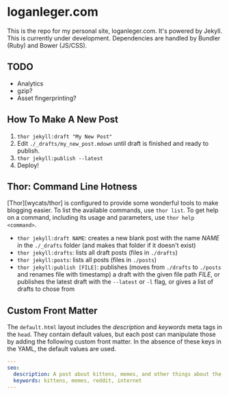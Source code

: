 # loganleger.com

This is the repo for my personal site, loganleger.com. It's powered by Jekyll. This is currently under development. Dependencies are handled by Bundler (Ruby) and Bower (JS/CSS).

## TODO

- Analytics
- gzip?
- Asset fingerprinting?

## How To Make A New Post

1. `thor jekyll:draft "My New Post"`
2. Edit `./_drafts/my_new_post.mdown` until draft is finished and ready to publish.
3. `thor jekyll:publish --latest`
4. Deploy!

## Thor: Command Line Hotness

[Thor][wycats/thor] is configured to provide some wonderful tools to make blogging easier. To list the available commands, use `thor list`. To get help on a command, including its usage and parameters, use `thor help <command>`.
  
- `thor jekyll:draft NAME`: creates a new blank post with the name *NAME* in the `./_drafts` folder (and makes that folder if it doesn't exist)
- `thor jekyll:drafts`: lists all draft posts (files in `./drafts`)
- `thor jekyll:posts`: lists all posts (files in `./posts`)
- `thor jekyll:publish [FILE]`: publishes (moves from `./drafts` to `./posts` and renames file with timestamp) a draft with the given file path *FILE*, or publishes the latest draft with the `--latest` or `-l` flag, or gives a list of drafts to chose from

## Custom Front Matter

The `default.html` layout includes the *description* and *keywords* meta tags in the `head`. They contain default values, but each post can manipulate those by adding the following custom front matter. In the absence of these keys in the YAML, the default values are used.

```yaml
---
seo:
  description: A post about kittens, memes, and other things about the internet.
  keywords: kittens, memes, reddit, internet
---
```